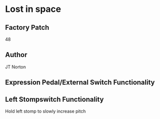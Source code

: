 



# Lost in space

## Factory Patch


48  

## Author


JT Norton  

## Expression Pedal/External Switch Functionality


  

## Left Stompswitch Functionality


Hold left stomp to slowly increase pitch